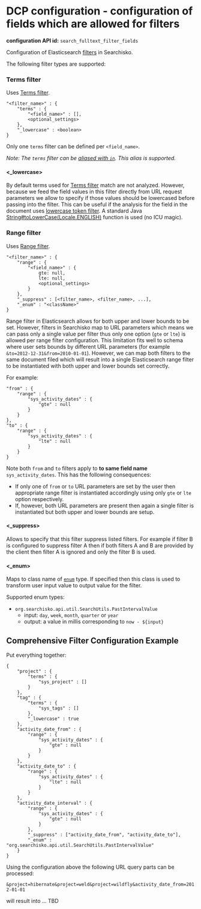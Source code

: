 DCP configuration - configuration of fields which are allowed for filters
==============================================================================

**configuration API id:** `search_fulltext_filter_fields`

Configuration of Elasticsearch [filters](http://www.elasticsearch.org/guide/en/elasticsearch/reference/0.90/query-dsl-filters.html) in Searchisko.

The following filter types are supported:

### Terms filter

Uses [Terms filter].

	"<filter_name>" : {
		"terms" : {
			"<field_name>" : [],
			<optional_settings>
		},
		"_lowercase" : <boolean>
	}

Only one `terms` filter can be defined per `<field_name>`.

_Note: The `terms` filter can be [aliased with `in`](http://www.elasticsearch.org/guide/en/elasticsearch/reference/0.90/query-dsl-terms-filter.html#query-dsl-terms-filter).
This alias is supported._

#### \<_lowercase\>

By default terms used for [Terms filter] match are not analyzed. However, because we feed the field values in this
filter directly from URL request parameters we allow to specify if those values should be lowercased before passing
into the filter. This can be useful if the analysis for the field in the document uses
[lowercase token filter](http://www.elasticsearch.org/guide/en/elasticsearch/reference/0.90/analysis-lowercase-tokenfilter.html).
A standard Java [String#toLowerCase(Locale.ENGLISH)](http://docs.oracle.com/javase/7/docs/api/java/lang/String.html)
function is used (no ICU magic).

 [Terms filter]: http://www.elasticsearch.org/guide/en/elasticsearch/reference/0.90/query-dsl-terms-filter.html

### Range filter

Uses [Range filter](http://www.elasticsearch.org/guide/en/elasticsearch/reference/0.90/query-dsl-range-filter.html).

	"<filter_name>" : {
		"range" : {
			"<field_name>" : {
				gte: null,
				lte: null,
				<optional_settings>
			}
		},
		"_suppress" : [<filter_name>, <filter_name>, ...],
		"_enum" : "<className>"
	}

Range filter in Elasticsearch allows for both upper and lower bounds to be set. However, filters in Searchisko map
to URL parameters which means we can pass only a single value per filter thus only one option (`gte` or `lte`) is
allowed per range filter configuration. This limitation fits well to schema where user sets bounds by different URL
parameters (for example `&to=2012-12-31&from=2010-01-01`). However, we can map both filters to the same document filed
which will result into a single Elasticsearch range filter to be instantiated with both upper and lower bounds set
correctly.

For example:

	"from" : {
		"range" : {
			"sys_activity_dates" : {
				"gte" : null
			}
		}
	},
	"to" : {
		"range" : {
			"sys_activity_dates" : {
				"lte" : null
			}
		}
	}

Note both `from` and `to` filters apply to **to same field name** `sys_activity_dates`. This has the following consequences:

- If only one of `from` or `to` URL parameters are set by the user then appropriate range filter is instantiated accordingly using only `gte` or `lte` option respectively.
- If, however, both URL parameters are present then again a single filter is instantiated but both upper and lower bounds are setup.

#### \<_suppress\>

Allows to specify that this filter suppress listed filters. For example if filter B is configured to suppress filter A
then if both filters A and B are provided by the client then filter A is ignored and only the filter B is used.

#### \<_enum\>

Maps to class name of [`enum`](http://docs.oracle.com/javase/7/docs/api/java/lang/Enum.html) type.
If specified then this class is used to transform user input value to output value for the filter.

Supported enum types:

- `org.searchisko.api.util.SearchUtils.PastIntervalValue`
  - input: `day`, `week`, `month`, `quarter` or `year`
  - output: a value in millis corresponding to `now - ${input}`

## Comprehensive Filter Configuration Example

Put everything together:

	{
		"project" : {
			"terms" : {
				"sys_project" : []
			}
		},
		"tag" : {
			"terms" : {
				"sys_tags" : []
			},
			"_lowercase" : true
		},
		"activity_date_from" : {
			"range" : {
				"sys_activity_dates" : {
					"gte" : null
				}
			}
		},
		"activity_date_to" : {
			"range" : {
				"sys_activity_dates" : {
					"lte" : null
				}
			}
		},
		"activity_date_interval" : {
			"range" : {
				"sys_activity_dates" : {
					"gte" : null
				}
			},
			"_suppress" : ["activity_date_from", "activity_date_to"],
			"_enum" : "org.searchisko.api.util.SearchUtils.PastIntervalValue"
		}
	}

Using the configuration above the following URL query parts can be processed:

`&project=hibernate&project=weld&project=wildfly&activity_date_from=2012-01-01`

will result into ... TBD
